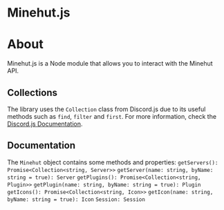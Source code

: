 # Minehut.js

# About
Minehut.js is a Node module that allows you to interact with the Minehut API.

## Collections
The library uses the `Collection` class from Discord.js due to its useful methods such as `find`, `filter` and `first`. For more information, check the [Discord.js Documentation](https://discord.js.org/#/docs/collection/master/class/Collection).

## Documentation
The `Minehut` object contains some methods and properties:
`getServers(): Promise<Collection<string, Server>>`
`getServer(name: string, byName: string = true): Server`
`getPlugins(): Promise<Collection<string, Plugin>>`
`getPlugin(name: string, byName: string = true): Plugin`
`getIcons(): Promise<Collection<string, Icon>>`
`getIcon(name: string, byName: string = true): Icon`
`Session: Session`